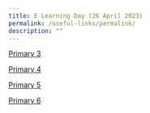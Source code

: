 ```yaml
---
title: E Learning Day (26 April 2023)
permalink: /useful-links/permalink/
description: ""
---
```

[Primary 3](/files/p3_%20e-learning%20lesson%20plans%20(26%20april%202023).pdf)

[Primary 4](/files/p4_%20e-learning%20lesson%20plans%20(26%20april%202023).pdf)

[Primary 5](/files/p5_%20e-learning%20lesson%20plans%20(26%20april%202023).pdf)

[Primary 6](/files/p6_%20e-learning%20lesson%20plans%20(26%20april%202023).pdf)